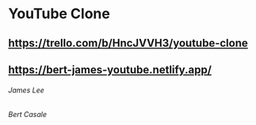 # YouTube Clone


## https://trello.com/b/HncJVVH3/youtube-clone
## https://bert-james-youtube.netlify.app/
###### James Lee
###### Bert Casale

